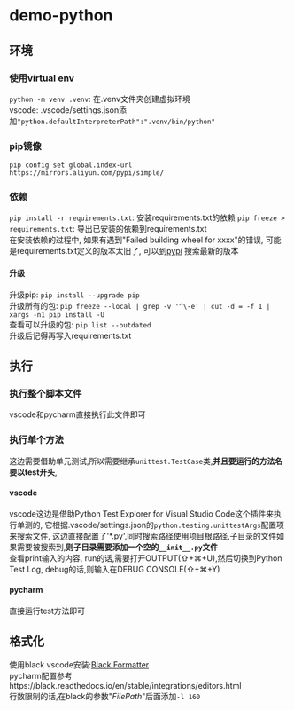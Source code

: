 # demo-python
## 环境
### 使用virtual env  
`python -m venv .venv`: 在.venv文件夹创建虚拟环境  
vscode: .vscode/settings.json添加`"python.defaultInterpreterPath":".venv/bin/python"`

### pip镜像
`pip config set global.index-url https://mirrors.aliyun.com/pypi/simple/`

### 依赖
`pip install -r requirements.txt`: 安装requirements.txt的依赖
`pip freeze > requirements.txt`: 导出已安装的依赖到requirements.txt  
在安装依赖的过程中, 如果有遇到"Failed building wheel for xxxx"的错误, 可能是requirements.txt定义的版本太旧了, 可以到[pypi](https://pypi.org/search) 搜索最新的版本

#### 升级
升级pip: `pip install --upgrade pip`  
升级所有的包: `pip freeze --local | grep -v '^\-e' | cut -d = -f 1 | xargs -n1 pip install -U`  
查看可以升级的包: `pip list --outdated`  
升级后记得再写入requirements.txt


## 执行
### 执行整个脚本文件
vscode和pycharm直接执行此文件即可
### 执行单个方法
这边需要借助单元测试,所以需要继承`unittest.TestCase`类,**并且要运行的方法名要以test开头**,
#### vscode
vscode这边是借助Python Test Explorer for Visual Studio Code这个插件来执行单测的, 它根据.vscode/settings.json的`python.testing.unittestArgs`配置项来搜索文件,
这边直接配置了'*.py',同时搜索路径使用项目根路径,子目录的文件如果需要被搜索到,**则子目录需要添加一个空的`__init__.py`文件**  
查看print输入的内容, run的话,需要打开OUTPUT(⇧+⌘+U),然后切换到Python Test Log, debug的话,则输入在DEBUG CONSOLE(⇧+⌘+Y)
#### pycharm
直接运行test方法即可

## 格式化
使用black
vscode安装:[Black Formatter](https://marketplace.visualstudio.com/items?itemName=ms-python.black-formatter)  
pycharm配置参考https://black.readthedocs.io/en/stable/integrations/editors.html  
行数限制的话,在black的参数"$FilePath$"后面添加`-l 160`

